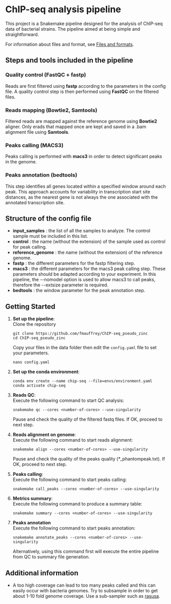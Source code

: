 # ChIP-seq analysis pipeline

This project is a Snakemake pipeline designed for the analysis of ChIP-seq data of bacterial strains. The pipeline aimed at being simple and straightforward.

For information about files and format, see [Files and formats](/data/README.md).

## Steps and tools included in the pipeline
### Quality control (FastQC + fastp)
Reads are first filtered using **fastp** according to the parameters in the config file. A quality control step is then performed using **FastQC** on the filtered files.

### Reads mapping (Bowtie2, Samtools)
Filtered reads are mapped against the reference genome using **Bowtie2** aligner. Only erads that mapped once are kept and saved in a .bam alignment file using **Samtools**.

### Peaks calling (MACS3)
Peaks calling is performed with **macs3** in order to detect significant peaks in the genome.

### Peaks annotation (bedtools)
This step identifies all genes located within a specified window around each peak. This approach accounts for variability in transcription start site distances, as the nearest gene is not always the one associated with the annotated transcription site.

## Structure of the config file
- **input_samples** : the list of all the samples to analyze. The control sample must be included in this list.
- **control** : the name (without the extension) of the sample used as control for peak calling.
- **reference_genome** : the name (without the extension) of the reference genome.
- **fastp** : the different parameters for the fastp filtering step.
- **macs3** : the different parameters for the macs3 peak calling step. These parameters should be adapted according to your experiment. In this pipeline, the --nomodel option is used to allow macs3 to call peaks, therefore the --extsize parameter is required.
- **bedtools** : the window parameter for the peak annotation step. 

## Getting Started

1. **Set up the pipeline**:  
   Clone the repository
   ```
   git clone https://github.com/fmauffrey/ChIP-seq_pseudo_zinc
   cd ChIP-seq_pseudo_zinc
   ```
   Copy your files in the data folder then edit the `config.yaml` file to set your parameters.
   ```
   nano config.yaml
   ```

2. **Set up the conda environment**:  
   ```
   conda env create --name chip-seq --file=envs/environment.yaml
   conda activate chip-seq
   ```

3. **Reads QC**:  
   Execute the following command to start QC analysis:
   ```
   snakemake qc --cores <number-of-cores> --use-singularity
   ```
   Pause and check the quality of the filtered fastq files. If OK, proceed to next step.  

4. **Reads alignment on genome**:  
   Execute the following command to start reads alignment:
   ```
   snakemake align --cores <number-of-cores> --use-singularity
   ```
   Pause and check the quality of the peaks quality (*_phantompeak.txt). If OK, proceed to next step. 

5. **Peaks calling**:  
   Execute the following command to start peaks calling:
   ```
   snakemake call_peaks --cores <number-of-cores> --use-singularity
   ```

6. **Metrics summary**:  
   Execute the following command to produce a summary table:
   ```
   snakemake summary --cores <number-of-cores> --use-singularity
   ```

7. **Peaks annotation**  
   Execute the following command to start peaks annotation:
   ```
   snakemake annotate_peaks --cores <number-of-cores> --use-singularity
   ```
   Alternatively, using this command first will execute the entire pipeline from QC to summary file generation.

## Additional information
- A too high coverage can lead to too many peaks called and this can easily occur with bacteria genomes. Try to subsample in order to get about 1-10 fold genome coverage. Use a sub-sampler such as [rasusa](https://github.com/mbhall88/rasusa).